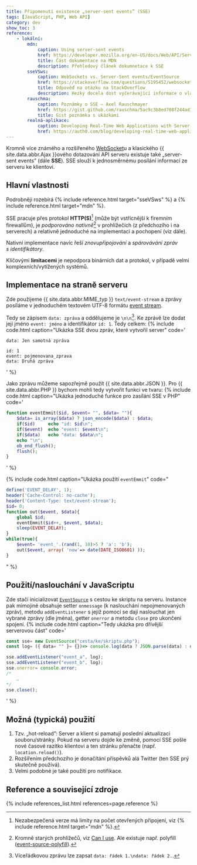 ```yaml
---
title: Připomenutí existence „server-sent events” (SSE)
tags: [JavaScript, PHP, Web API]
category: dev
show_toc: 3
reference:
    - lokální:
        mdn:
            caption: Using server-sent events
            href: https://developer.mozilla.org/en-US/docs/Web/API/Server-sent_events/Using_server-sent_events
            title: Část dokumentace na MDN
            description: Přehledový článek dokumnetace k SSE
        sseVSws:
            caption: WebSockets vs. Server-Sent events/EventSource
            href: https://stackoverflow.com/questions/5195452/websockets-vs-server-sent-events-eventsource/5326159#5326159
            title: Odpověď na otázku na StackOverflow
            description: Hezký docela dost vyčerávající informace o vlastnostech SSE a srovnání s `WebSockets`
        rauschma:
            caption: Poznámky o SSE – Axel Rauschmayer
            href: https://gist.github.com/rauschma/5ac9c3b8ed708f244ad1f3ef6e6721cb
            title: Gist poznámka s ukázkami
        realná-aplikace:
            caption: Developing Real-Time Web Applications with Server-Sent Events
            href: https://auth0.com/blog/developing-real-time-web-applications-with-server-sent-events/
---
```


Kromně více známého a rozšířeného [WebSocket](https://developer.mozilla.org/en-US/docs/Web/API/WebSockets_API "Dokumnetace k WebSocket API na MDN")u a klasického {{ site.data.abbr.Ajax }}ového dotazování API serveru existuje také „server-sent events” (dále **SSE**). SSE slouží k jednosměrnému posílání informací ze serveru ke klientovi.

<!--more-->

## Hlavní vlastnosti
Podrobněji rozebírá {% include reference.html target="sseVSws" %} a {% include reference.html target="mdn" %}.

SSE pracuje přes protokol **HTTP(S)**[^1] (může být vstřícnější k firemním firewallům), je *podporováno nativně*[^2] v prohlížečích (z předchozího i na serverech) a relativně jednoduché na implementaci a pochopení (viz dále).

Nativní implementace navíc řeší *znovupřipojování* a *spárovávání zpráv s identifikátory*.

Klíčovými **limitacemi** je nepodpora binárních dat a protokol, v případě velmi komplexních/vytížených systémů.

## Implementace na straně serveru
Zde použijeme {{ site.data.abbr.MIME_typ }} `text/event-stream` a zprávy posíláme v jednoduchém textovém UTF-8 formátu [event stream](https://developer.mozilla.org/en-US/docs/Web/API/Server-sent_events/Using_server-sent_events#Event_stream_format "Odkaz na sekci 'Event stream format' na MDN").

Tedy se zápisem `data: zpráva` a oddělujeme je `\n\n`[^3]. Ke zprávě lze dodat její jméno `event: jméno` a identifikátor `id: 1`. Tedy celkem:
{% include code.html caption="Ukázka SSE dvou zpráv, které vytvořil server" code='
```text
data: Jen samotná zpráva

id: 1
event: pojmenovana_zprava
data: Druhá zpráva
```
' %}

Jako zprávu můžeme sapozřejmě použít {{ site.data.abbr.JSON }}. Pro {{ site.data.abbr.PHP }} bychom mohli tedy vytvořit funkci ve tvaru:
{% include code.html caption="Ukázka jednoduché funkce pro zasílání SSE v PHP" code='
```PHP
function eventEmmit($id, $event= "", $data= ""){
    $data= is_array($data) ? json_encode($data) : $data;
    if($id)     echo "id: $id\n";
    if($event)  echo "event: $event\n";
    if($data)   echo "data: $data\n";
    echo "\n";
    ob_end_flush();
    flush();
}
```
' %}

{% include code.html caption="Ukázka použití `eventEmmit`" code="
```PHP
define('EVENT_DELAY', 1);
header('Cache-Control: no-cache');
header('Content-Type: text/event-stream');
$id= 0;
function out($event, $data){
    global $id;
    eventEmmit($id++, $event, $data);
    sleep(EVENT_DELAY);
}
while(true){
    $event= 'event_'.(rand(1, 10)>5 ? 'a': 'b');
    out($event, array( 'now'=> date(DATE_ISO8601) ));
}
```
" %}

## Použití/naslouchání v JavaScriptu
Zde stačí inicializovat [`EventSource`](https://developer.mozilla.org/en-US/docs/Web/API/EventSource "Dokumentace na MDN") s cestou ke skriptu na serveru. Instance pak mimojiné obsahuje setter `onmessage` (k naslouchání nepojmenovaných zpráv), metodu `addEventListener` s jejíž pomocí se dají naslouchat jen vybrané zprávy (dle jména), getter `onerror` a metodu `close` pro ukončení spojení.
{% include code.html caption="Tedy ukázka pro dřívější serverovou část" code='
```JavaScript
const sse= new EventSource("cesta/ke/skriptu.php");
const log= ({ data= "" }= {})=> console.log(data ? JSON.parse(data) : data);

sse.addEventListener("event_a", log);
sse.addEventListener("event_b", log);
sse.onerror= console.error;
/*
    …
*/
sse.close();
```
' %}

## Možná (typická) použití
1. Tzv. „hot-reload”: Server a klient si pamatují poslední aktualizaci souboru/stránky. Pokud na serveru dojde ke změně, pomocí SSE pošle nové časové razítko klientovi a ten stránku přenačte (např. `location.reload()`).
1. Rozšířením předchozího je donačítání příspěvků alá Twitter (ten SSE prý skutečně používá).
1. Velmi podobné je také použití pro notifikace.

## Reference a související zdroje
{% include references_list.html references=page.reference %}

[^1]: Nezabezpečená verze má limity na počet otevřených připojení, viz {% include reference.html target="mdn" %}.
[^2]: Kromně starých prohlížečů, viz [Can I use](https://caniuse.com/eventsource "Tabulka podporovanosti EventSource v JavaScriptu"). Ale existuje např. polyfill ([event-source-polyfill](https://www.npmjs.com/package/event-source-polyfill "Stránky NPM balíčku")).
[^3]: Víceřádkovou zprávu lze zapsat `data: řádek 1.\ndata: řádek 2.`.